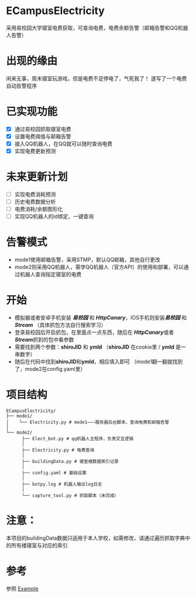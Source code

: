 # ECampusElectricity
采用易校园大学寝室电费获取，可查询电费，电费余额告警（邮箱告警和QQ机器人告警）

# 出现的缘由
闲来无事，周末寝室玩游戏，但是电费不足停电了，气死我了！
遂写了一个电费自动告警程序

# 已实现功能
* [x] 通过易校园抓取寝室电费
* [x] 设置电费阈值与邮箱告警
* [x] 接入QQ机器人，在QQ就可以随时查询电费
* [x] 实现电费更新预测

# 未来更新计划
* [ ] 实现电费消耗预测
* [ ] 历史电费数据分析
* [ ] 电费消耗/余额图形化
* [ ] 实现QQ机器人的id绑定，一键查询

# 告警模式
* mode1使用邮箱告警，采用STMP，默认QQ邮箱，其他自行更改
* mode2则采用QQ机器人，需学QQ机器人（官方API）的使用和部署，可以通过机器人查询指定寝室的电费

# 开始
* 模拟器或者安卓手机安装 ***易校园*** 和 ***HttpCanary***，IOS手机则安装***易校园*** 和 ***Stream***
（具体抓包方法自行搜索学习）
* 登录易校园后开启抓包，在里面点一点东西，随后在 ***HttpCanary***或者***Stream***抓到的包中看参数
* 需要找到两个参数：**shiroJID** 和 **ymId**
  （**shiroJID** 在cookie里 / **ymId** 是一串数字）
* 随后在代码中找到**shiroJID**和**ymId**，相应填入即可
（mode1翻一翻就找到了，mode2在config.yaml里）

# 项目结构
```
ECampusElectricity/
├── mode1/
│    └── Electricity.py # mode1———服务器后台脚本，查询电费和邮箱告警
│ 
└── mode2/
      ├── Elect_bot.py # qq机器人主程序，负责交互逻辑
      │
      ├── Electricity.py # 电费查询
      │
      ├── buildingData.py # 寝室楼数据索引记录
      │
      ├── config.yaml # 基础设置
      │
      ├── botpy.log # 机器人输出log日志
      │
      └── capture_tool.py # 抓取脚本（未完成）
```

# 注意：
本项目的buildingData数据只适用于本人学校，如需修改，请通过遍历抓取字典中的所有楼寝室与对应的索引

# 参考
参照 [Example](https://github.com/ArisuMika520/ECampusElectricity/tree/main/example) 
